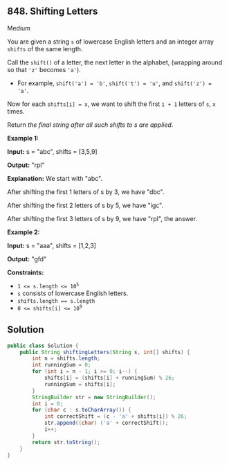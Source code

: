 ## 848\. Shifting Letters

Medium

You are given a string `s` of lowercase English letters and an integer array `shifts` of the same length.

Call the `shift()` of a letter, the next letter in the alphabet, (wrapping around so that `'z'` becomes `'a'`).

*   For example, `shift('a') = 'b'`, `shift('t') = 'u'`, and `shift('z') = 'a'`.

Now for each `shifts[i] = x`, we want to shift the first `i + 1` letters of `s`, `x` times.

Return _the final string after all such shifts to s are applied_.

**Example 1:**

**Input:** s = "abc", shifts = [3,5,9]

**Output:** "rpl"

**Explanation:** We start with "abc". 

After shifting the first 1 letters of s by 3, we have "dbc". 

After shifting the first 2 letters of s by 5, we have "igc". 

After shifting the first 3 letters of s by 9, we have "rpl", the answer.

**Example 2:**

**Input:** s = "aaa", shifts = [1,2,3]

**Output:** "gfd"

**Constraints:**

*   <code>1 <= s.length <= 10<sup>5</sup></code>
*   `s` consists of lowercase English letters.
*   `shifts.length == s.length`
*   <code>0 <= shifts[i] <= 10<sup>9</sup></code>

## Solution

```java
public class Solution {
    public String shiftingLetters(String s, int[] shifts) {
        int n = shifts.length;
        int runningSum = 0;
        for (int i = n - 1; i >= 0; i--) {
            shifts[i] = (shifts[i] + runningSum) % 26;
            runningSum = shifts[i];
        }
        StringBuilder str = new StringBuilder();
        int i = 0;
        for (char c : s.toCharArray()) {
            int correctShift = (c - 'a' + shifts[i]) % 26;
            str.append((char) ('a' + correctShift));
            i++;
        }
        return str.toString();
    }
}
```